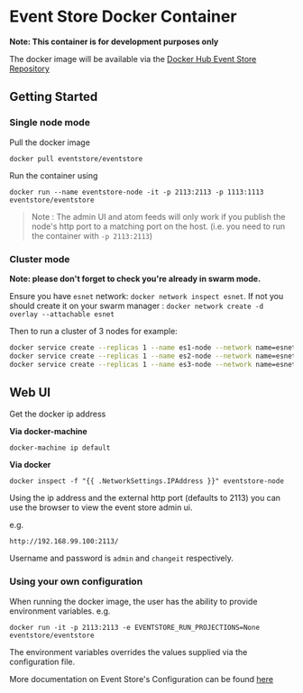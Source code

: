 # Event Store Docker Container
**Note: This container is for development purposes only**

The docker image will be available via the [Docker Hub Event Store Repository]( https://hub.docker.com/r/eventstore/eventstore/)

## Getting Started ##

### Single node mode ###

Pull the docker image
```
docker pull eventstore/eventstore
```
Run the container using
```
docker run --name eventstore-node -it -p 2113:2113 -p 1113:1113 eventstore/eventstore
```

> Note : The admin UI and atom feeds will only work if you publish the node's http port to a matching port on the host. (i.e. you need to run the container with `-p 2113:2113`)

### Cluster mode ###

**Note: please don't forget to check you're already in swarm mode.**

Ensure you have `esnet` network: `docker network inspect esnet`. If not you should create it on your swarm manager : `docker network create -d overlay --attachable esnet`

Then to run a cluster of 3 nodes for example:
```bash
docker service create --replicas 1 --name es1-node --network name=esnet,alias=escluster.net -e EVENTSTORE_CLUSTER_SIZE=3 -e EVENTSTORE_CLUSTER_DNS=escluster.net eventstore/eventstore
docker service create --replicas 1 --name es2-node --network name=esnet,alias=escluster.net -e EVENTSTORE_CLUSTER_SIZE=3 -e EVENTSTORE_CLUSTER_DNS=escluster.net eventstore/eventstore
docker service create --replicas 1 --name es3-node --network name=esnet,alias=escluster.net -e EVENTSTORE_CLUSTER_SIZE=3 -e EVENTSTORE_CLUSTER_DNS=escluster.net eventstore/eventstore
```

## Web UI ##

Get the docker ip address

**Via docker-machine**
```
docker-machine ip default
```
**Via docker**
```
docker inspect -f "{{ .NetworkSettings.IPAddress }}" eventstore-node
```
Using the ip address and the external http port (defaults to 2113) you can use the browser to view the event store admin ui.

e.g.
```
http://192.168.99.100:2113/
```
Username and password is `admin` and `changeit` respectively.

### Using your own configuration ###
When running the docker image, the user has the ability to provide environment variables.
e.g.
```
docker run -it -p 2113:2113 -e EVENTSTORE_RUN_PROJECTIONS=None eventstore/eventstore
```
The environment variables overrides the values supplied via the configuration file.

More documentation on Event Store's Configuration can be found [here](http://docs.geteventstore.com/server/latest/command-line-arguments/)

